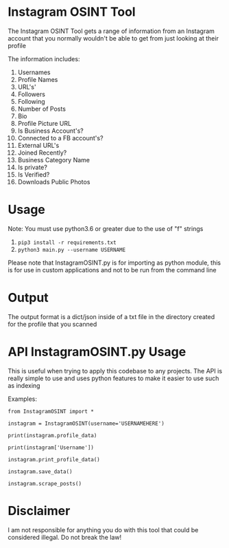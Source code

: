 # Instagram OSINT Tool

The Instagram OSINT Tool gets a range of information from an Instagram account that you normally wouldn't be able to get
from just looking at their profile

The information includes:

1. Usernames
2. Profile Names
3. URL's'
4. Followers
5. Following
6. Number of Posts
7. Bio
8. Profile Picture URL
9. Is Business Account's?
10. Connected to a FB account's?
11. External URL's
12. Joined Recently?
13. Business Category Name
14. Is private?
15. Is Verified?
16. Downloads Public Photos

# Usage

Note: You must use python3.6 or greater due to the use of "f" strings

1. `pip3 install -r requirements.txt`
2. `python3 main.py --username USERNAME`

Please note that InstagramOSINT.py is for importing as python module, this is for use in custom applications and not to be run from the command line

# Output

The output format is a dict/json inside of a txt file in the directory created for the profile that you scanned

# API InstagramOSINT.py Usage

This is useful when trying to apply this codebase to any projects. The API is really simple to use and uses python features to make it easier to use such as indexing

Examples:

`from InstagramOSINT import *`

`instagram = InstagramOSINT(username='USERNAMEHERE')`

`print(instagram.profile_data)`

`print(instagram['Username'])`

`instagram.print_profile_data()`

`instagram.save_data()`

`instagram.scrape_posts()`

# Disclaimer

I am not responsible for anything you do with this tool that could be considered illegal. Do not break the law!
